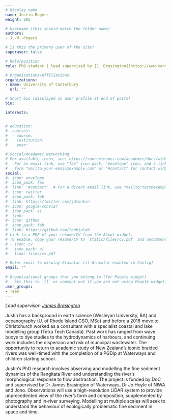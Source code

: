 ```yaml
---
# Display name
name: Justin Rogers 
weight: 205

# Username (this should match the folder name)
authors:
- J.-M.-Rogers

# Is this the primary user of the site?
superuser: false

# Role/position
role: PhD student (_lead supervised by [J. Brasington](https://www.canterbury.ac.nz/science/schools-and-departments/earth-and-environment/contact-us/academic-staff/james-brasington.html)_)

# Organizations/Affiliations
organizations:
- name: University of Canterbury
  url: ""

# Short bio (displayed in user profile at end of posts)
bio: 

interests:


# education:
#  courses:
#  - course: 
#    institution: 
#    year: 

# Social/Academic Networking
# For available icons, see: https://sourcethemes.com/academic/docs/widgets/#icons
#   For an email link, use "fas" icon pack, "envelope" icon, and a link in the
#   form "mailto:your-email@example.com" or "#contact" for contact widget.
social:
#- icon: envelope
#  icon_pack: fas
#  link: '#contact'  # For a direct email link, use "mailto:test@example.org".
#- icon: twitter
#  icon_pack: fab
#  link: https://twitter.com/jdtonkin
#- icon: google-scholar
#  icon_pack: ai
#  link: 
#- icon: github
#  icon_pack: fab
#  link: https://github.com/tonkinlab
# Link to a PDF of your resume/CV from the About widget.
# To enable, copy your resume/CV to `static/files/cv.pdf` and uncomment the lines below.  
# - icon: cv
#   icon_pack: ai
#   link: files/cv.pdf

# Enter email to display Gravatar (if Gravatar enabled in Config)
email: ""
  
# Organizational groups that you belong to (for People widget)
#   Set this to `[]` or comment out if you are not using People widget.  
user_groups:
- Team
---
```


_Lead supervisor: [James Brasington](https://www.canterbury.ac.nz/science/schools-and-departments/earth-and-environment/contact-us/academic-staff/james-brasington.html)_


Justin has a background in earth science (Wesleyan University, BA) and oceanography (U. of Rhode Island GSO, MSc) and before a 2016 move to Christchurch worked as a consultant with a specialist coastal and lake modelling group (Tetra Tech Canada). Past work has ranged from wave buoys to dye studies to the hydrodynamics of harbours, and continuing work includes the dispersion and risk of municipal wastewater. The opportunity to return to academic study of New Zealand’s iconic braided rivers was well-timed with the completion of a PGDip at Waterways and children starting school.
 
Justin’s PhD research involves observing and modelling the fine sediment dynamics of the Rangitata River and understanding the river’s morphological response to flow abstraction. The project is funded by DoC and supervised by Dr James Brasington of Waterways, Dr Jo Hoyle of NIWA and Jono. Observations will use a high-resolution LiDAR system to provide unprecedented view of the river’s form and composition, supplemented by photography and in-river surveying. Modelling at multiple scales will seek to understand the behaviour of ecologically problematic fine sediment in space and time.
